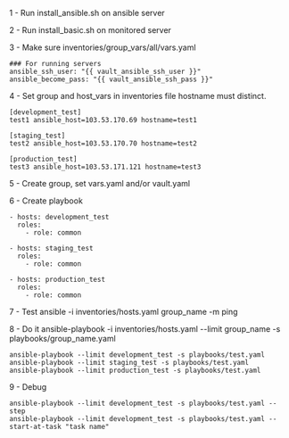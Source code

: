 1 - Run install_ansible.sh on ansible server

2 - Run install_basic.sh on monitored server

3 - Make sure inventories/group_vars/all/vars.yaml
```
### For running servers
ansible_ssh_user: "{{ vault_ansible_ssh_user }}"
ansible_become_pass: "{{ vault_ansible_ssh_pass }}"
```
4 - Set group and host_vars in inventories file
hostname must distinct.
```
[development_test]
test1 ansible_host=103.53.170.69 hostname=test1

[staging_test]
test2 ansible_host=103.53.170.70 hostname=test2

[production_test]
test3 ansible_host=103.53.171.121 hostname=test3
```

5 - Create group, set vars.yaml and/or vault.yaml

6 - Create playbook
```
- hosts: development_test
  roles:
    - role: common

- hosts: staging_test
  roles:
    - role: common

- hosts: production_test
  roles:
    - role: common
```

7 - Test
ansible -i inventories/hosts.yaml group_name -m ping

8 - Do it
ansible-playbook -i inventories/hosts.yaml --limit group_name -s playbooks/group_name.yaml

```
ansible-playbook --limit development_test -s playbooks/test.yaml
ansible-playbook --limit staging_test -s playbooks/test.yaml
ansible-playbook --limit production_test -s playbooks/test.yaml
```

9 - Debug
```
ansible-playbook --limit development_test -s playbooks/test.yaml --step
ansible-playbook --limit development_test -s playbooks/test.yaml --start-at-task "task name"
```
